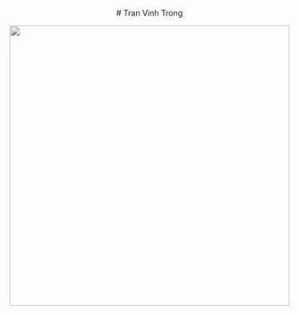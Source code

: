 <p align="center">
# Tran Vinh Trong
</p>

<p align="center">
  <img width="500" src="https://media0.giphy.com/media/v1.Y2lkPTc5MGI3NjExdGdyN25kZm01NjlqOGVvNzJybzBkcTk5enRua3VpbWlrbXVxamNldSZlcD12MV9pbnRlcm5hbF9naWZfYnlfaWQmY3Q9Zw/JqmupuTVZYaQX5s094/giphy.gif?raw=true">
</p>

